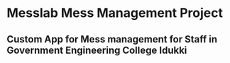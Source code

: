 # Messlab Mess Management Project
## Custom App for Mess management for Staff in Government Engineering College Idukki
